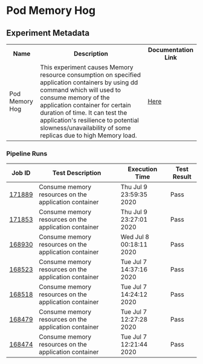 # Pod Memory Hog

## Experiment Metadata

<table>
<tr>
<th> Name </th>
<th> Description </th>
<th> Documentation Link </th>
</tr>
<tr>
 <td> Pod Memory Hog </td>
 <td> This experiment causes Memory resource consumption on specified application containers by using dd command which will used to consume memory of the application container for certain duration of time. It can test the application's resilience to potential slowness/unavailability of some replicas due to high Memory load.</td>
 <td>  <a href="https://docs.litmuschaos.io/docs/pod-memory-hog/"> Here </a> </td>
 </tr>
 </table>

 ### Pipeline Runs

 
| Job ID |   Test Description         | Execution Time |Test Result   |
 |---------|---------------------------| --------------|--------|
|     <a href= "https://gitlab.mayadata.io/litmuschaos/litmus-e2e/-/jobs/171889">171889</a>           |  Consume memory resources on the application container           | Thu Jul  9 23:59:35 2020  | Pass |
|     <a href= "https://gitlab.mayadata.io/litmuschaos/litmus-e2e/-/jobs/171853">171853</a>           |  Consume memory resources on the application container           | Thu Jul  9 23:27:01 2020  | Pass |
|     <a href= "https://gitlab.mayadata.io/litmuschaos/litmus-e2e/-/jobs/168930">168930</a>           |  Consume memory resources on the application container           | Wed Jul  8 00:18:11 2020  | Pass |
|     <a href= "https://gitlab.mayadata.io/litmuschaos/litmus-e2e/-/jobs/168523">168523</a>           |  Consume memory resources on the application container           | Tue Jul  7 14:37:16 2020  | Pass |
|     <a href= "https://gitlab.mayadata.io/litmuschaos/litmus-e2e/-/jobs/168518">168518</a>           |  Consume memory resources on the application container           | Tue Jul  7 14:24:12 2020  | Pass |
|     <a href= "https://gitlab.mayadata.io/litmuschaos/litmus-e2e/-/jobs/168479">168479</a>           |  Consume memory resources on the application container           | Tue Jul  7 12:27:28 2020  | Pass |
 |    <a href= "https://gitlab.mayadata.io/litmuschaos/litmus-e2e/-/jobs/168474">168474</a>   |  Consume memory resources on the application container           |  Tue Jul  7 12:21:44 2020     |Pass  |
